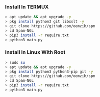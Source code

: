 ### Install In TERMUX

```bash
> apt update && apt upgrade -y
> pkg install python3 git libxslt -y
> git clone https://github.com/oemzih/spm
> cd Spam-NGL
> pip3 install -r require.txt
> python3 main.py
```

### Install In Linux With Root

```bash
> sudo su
> apt update && apt upgrade -y
> pkg install python3 python3-pip git -y
> git clone https://github.com/oemzih/spm
> cd Spam-NGL
> pip3 install -r require.txt
> python3 main.py
```
